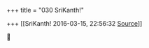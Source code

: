 +++
title = "030 SriKanth!"

+++
[[SriKanth!	2016-03-15, 22:56:32 [Source](https://groups.google.com/g/samskrita/c/lEK5fPdaArI)]]






